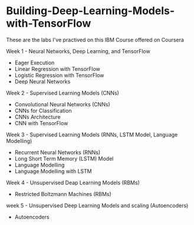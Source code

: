 # Building-Deep-Learning-Models-with-TensorFlow
These are the labs I've practived on this IBM Course offered on Coursera


Week 1 - Neural Networks, Deep Learning, and TensorFlow
  - Eager Execution
  - Linear Regression with TensorFlow
  - Logistic Regression with TensorFlow
  - Deep Neural Networks

Week 2 - Supervised Learning Models (CNNs)
  - Convolutional Neural Networks (CNNs)
  - CNNs for Classification
  - CNNs Architecture
  - CNN with TensorFlow

Week 3 - Supervised Learning Models (RNNs, LSTM Model, Language Modelling)
  - Recurrent Neural Networks (RNNs)
  - Long Short Term Memory (LSTM) Model
  - Language Modelling
  - Language Modelling with LSTM

Week 4 - Unsupervised Deap Learning Models (RBMs)
  - Restricted Boltzmann Machines (RBMs)

week 5 - Unsupervised Deep Learning Models and scaling (Autoencoders)
  - Autoencoders
